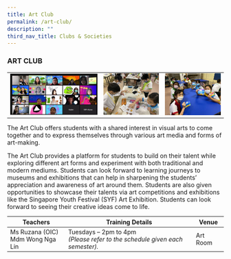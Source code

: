 ```yaml
---
title: Art Club
permalink: /art-club/
description: ""
third_nav_title: Clubs & Societies
---
```

### ART CLUB

<table>
	<tr>
		<td width="43%"><img src="/images/ArtClub-1.jpg"/></td>
		<td><img src="/images/ArtClub-2.jpg"/></td>
		<td><img src="/images/ArtClub-2(1).jpg"/></td>
	</tr>
</table>

The Art Club offers students with a shared interest in visual arts to come together and to express themselves through various art media and forms of art-making. 

The Art Club provides a platform for students to build on their talent while exploring different art forms and experiment with both traditional and modern mediums. Students can look forward to learning journeys to museums and exhibitions that can help in sharpening the students’ appreciation and awareness of art around them. Students are also given opportunities to showcase their talents via art competitions and exhibitions like the Singapore Youth Festival (SYF) Art Exhibition. Students can look forward to seeing their creative ideas come to life.

| Teachers | Training Details | Venue |
| --- | --- | --- |
| Ms Ruzana (OIC)<br>Mdm Wong Nga Lin | Tuesdays – 2pm to 4pm<br>*(Please refer to the schedule given each semester).* | Art Room |